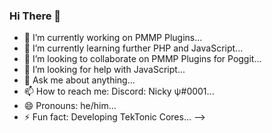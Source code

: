 ### Hi There 👋
- 🔭 I’m currently working on PMMP Plugins...
- 🌱 I’m currently learning further PHP and JavaScript...
- 👯 I’m looking to collaborate on PMMP Plugins for Poggit...
- 🤔 I’m looking for help with JavaScript...
- 💬 Ask me about anything...
- 📫 How to reach me: Discord: Nicky ψ#0001...
- 😄 Pronouns: he/him...
- ⚡ Fun fact: Developing TekTonic Cores...
-->
